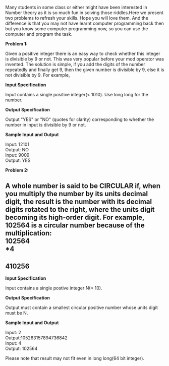 Many students in some class or either might have been interested in Number theory as it is so much fun in solving those riddles.Here we present two problems to refresh your skills. Hope you will love them. And the difference is that you may not have learnt computer programming back then but you know some computer programming now, so you can use the computer and program the task.


**Problem 1:**  

Given a positive integer there is an easy way to check whether this integer is divisible by 9 or not. This was very popular before your mod operator was invented. The solution is simple, if you add the digits of the number repeatedly and finally get 9, then the given number is divisible by 9, else it is not divisible by 9. For example,  


**Input Specification**

Input contains a single positive integer(< 1010). Use long long for the number.  


**Output Specification**

Output "YES" or "NO" (quotes for clarity) corresponding to whether the number in input is divisible by 9 or not.  


**Sample Input and Output**  

Input: 12101  
Output: NO  
Input: 9009  
Output: YES  


**Problem 2:**

A whole number is said to be CIRCULAR if, when you multiply the number by its units decimal digit, the result is the number with its decimal digits rotated to the right, where the units digit becoming its high-order digit. For example, 102564 is a circular number because of the multiplication:  
102564  
*4  
-------  
410256  
-------  




**Input Specification**

Input contains a single postive integer N(< 10).  


**Output Specification**

Output must contain a smallest circular positive number whose units digit must be N.  


**Sample Input and Output**

Input: 2  
Output:105263157894736842  
Input: 4  
Output: 102564  

Please note that result may not fit even in long long(64 bit integer).









